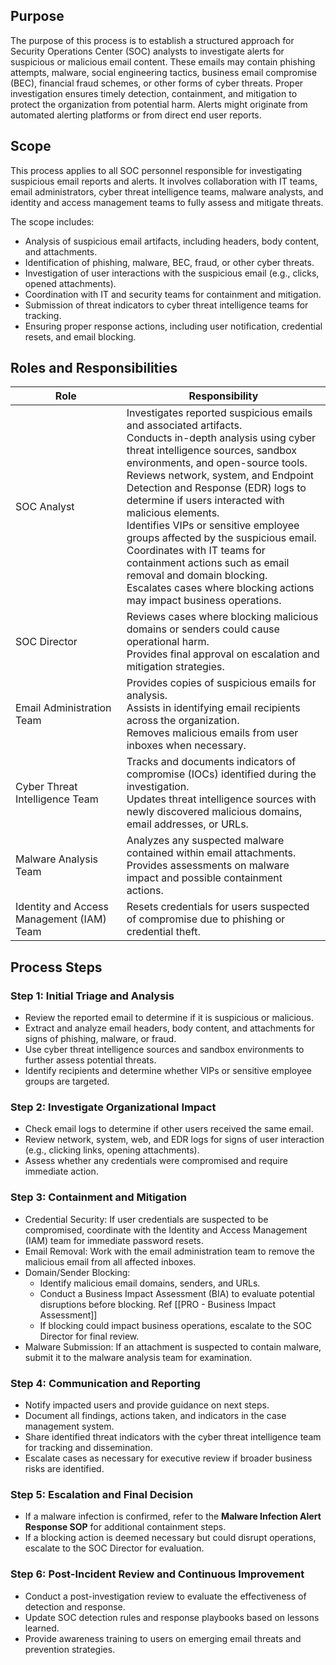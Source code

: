 ## Purpose
The purpose of this process is to establish a structured approach for Security Operations Center (SOC) analysts to investigate alerts for suspicious or malicious email content. These emails may contain phishing attempts, malware, social engineering tactics, business email compromise (BEC), financial fraud schemes, or other forms of cyber threats. Proper investigation ensures timely detection, containment, and mitigation to protect the organization from potential harm.  Alerts might originate from automated alerting platforms or from direct end user reports.

## Scope
This process applies to all SOC personnel responsible for investigating suspicious email reports and alerts. It involves collaboration with IT teams, email administrators, cyber threat intelligence teams, malware analysts, and identity and access management teams to fully assess and mitigate threats.

The scope includes:

- Analysis of suspicious email artifacts, including headers, body content, and attachments.
- Identification of phishing, malware, BEC, fraud, or other cyber threats.
- Investigation of user interactions with the suspicious email (e.g., clicks, opened attachments).
- Coordination with IT and security teams for containment and mitigation.
- Submission of threat indicators to cyber threat intelligence teams for tracking.
- Ensuring proper response actions, including user notification, credential resets, and email blocking.

## Roles and Responsibilities

| Role                                      | Responsibility                                                                                                                                                                                                                                                                                                                                                                                                                                                                                                                                                                         |
| ----------------------------------------- | -------------------------------------------------------------------------------------------------------------------------------------------------------------------------------------------------------------------------------------------------------------------------------------------------------------------------------------------------------------------------------------------------------------------------------------------------------------------------------------------------------------------------------------------------------------------------------------- |
| SOC Analyst                               | Investigates reported suspicious emails and associated artifacts.<br>Conducts in-depth analysis using cyber threat intelligence sources, sandbox environments, and open-source tools.<br>Reviews network, system, and Endpoint Detection and Response (EDR) logs to determine if users interacted with malicious elements.<br>Identifies VIPs or sensitive employee groups affected by the suspicious email.<br>Coordinates with IT teams for containment actions such as email removal and domain blocking.<br>Escalates cases where blocking actions may impact business operations. |
| SOC Director                              |  Reviews cases where blocking malicious domains or senders could cause operational harm.<br>Provides final approval on escalation and mitigation strategies.                                                                                                                                                                                                                                                                                                                                                                                                                           |
| Email Administration Team                 | Provides copies of suspicious emails for analysis.<br>Assists in identifying email recipients across the organization.<br>Removes malicious emails from user inboxes when necessary.                                                                                                                                                                                                                                                                                                                                                                                                   |
| Cyber Threat Intelligence Team            | Tracks and documents indicators of compromise (IOCs) identified during the investigation.<br>Updates threat intelligence sources with newly discovered malicious domains, email addresses, or URLs.                                                                                                                                                                                                                                                                                                                                                                                    |
| Malware Analysis Team                     | Analyzes any suspected malware contained within email attachments.<br>Provides assessments on malware impact and possible containment actions.                                                                                                                                                                                                                                                                                                                                                                                                                                         |
| Identity and Access Management (IAM) Team | Resets credentials for users suspected of compromise due to phishing or credential theft.                                                                                                                                                                                                                                                                                                                                                                                                                                                                                              |
## Process Steps
### **Step 1: Initial Triage and Analysis**

- Review the reported email to determine if it is suspicious or malicious.
- Extract and analyze email headers, body content, and attachments for signs of phishing, malware, or fraud.
- Use cyber threat intelligence sources and sandbox environments to further assess potential threats.
- Identify recipients and determine whether VIPs or sensitive employee groups are targeted.

### **Step 2: Investigate Organizational Impact**

- Check email logs to determine if other users received the same email.
- Review network, system, web, and EDR logs for signs of user interaction (e.g., clicking links, opening attachments).
- Assess whether any credentials were compromised and require immediate action.

### **Step 3: Containment and Mitigation**

- Credential Security: If user credentials are suspected to be compromised, coordinate with the Identity and Access Management (IAM) team for immediate password resets.
- Email Removal: Work with the email administration team to remove the malicious email from all affected inboxes.
- Domain/Sender Blocking:
    - Identify malicious email domains, senders, and URLs.
    - Conduct a Business Impact Assessment (BIA) to evaluate potential disruptions before blocking.  Ref [[PRO - Business Impact Assessment]]
    - If blocking could impact business operations, escalate to the SOC Director for final review.
- Malware Submission: If an attachment is suspected to contain malware, submit it to the malware analysis team for examination.

### **Step 4: Communication and Reporting**

- Notify impacted users and provide guidance on next steps.
- Document all findings, actions taken, and indicators in the case management system.
- Share identified threat indicators with the cyber threat intelligence team for tracking and dissemination.
- Escalate cases as necessary for executive review if broader business risks are identified.

### **Step 5: Escalation and Final Decision**

- If a malware infection is confirmed, refer to the **Malware Infection Alert Response SOP** for additional containment steps.
- If a blocking action is deemed necessary but could disrupt operations, escalate to the SOC Director for evaluation.

### **Step 6: Post-Incident Review and Continuous Improvement**

- Conduct a post-investigation review to evaluate the effectiveness of detection and response.
- Update SOC detection rules and response playbooks based on lessons learned.
- Provide awareness training to users on emerging email threats and prevention strategies.